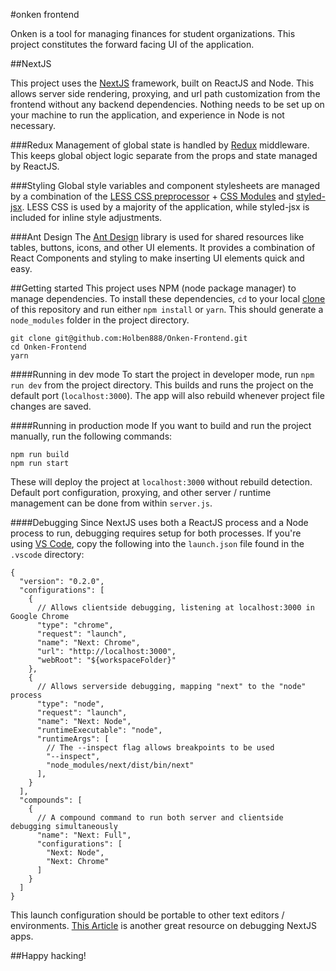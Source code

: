 #onken frontend

Onken is a tool for managing finances for student organizations. This project constitutes the forward facing UI of the application.

##NextJS

This project uses the [NextJS](https://nextjs.org/) framework, built on ReactJS and Node. This allows server side rendering, proxying, and url path customization from the frontend without any backend dependencies.
Nothing needs to be set up on your machine to run the application, and experience in Node is not necessary.

###Redux
Management of global state is handled by [Redux](https://redux.js.org/) middleware. This keeps global object logic separate from the props and state managed by ReactJS.

###Styling
Global style variables and component stylesheets are managed by a combination of the [LESS CSS preprocessor](http://lesscss.org/) + [CSS Modules](https://github.com/css-modules/css-modules) and [styled-jsx](https://github.com/zeit/styled-jsx).
LESS CSS is used by a majority of the application, while styled-jsx is included for inline style adjustments.

###Ant Design
The [Ant Design](https://ant.design/) library is used for shared resources like tables, buttons, icons, and other UI elements.
It provides a combination of React Components and styling to make inserting UI elements quick and easy.

##Getting started
This project uses NPM (node package manager) to manage dependencies. To install these dependencies, `cd` to your local [clone](https://services.github.com/on-demand/github-cli/clone-repo-cli) of this repository and run either `npm install` or `yarn`. This should generate a `node_modules` folder in the project directory.

```
git clone git@github.com:Holben888/Onken-Frontend.git
cd Onken-Frontend
yarn
```

####Running in dev mode
To start the project in developer mode, run `npm run dev` from the project directory.
This builds and runs the project on the default port (`localhost:3000`).
The app will also rebuild whenever project file changes are saved.

####Running in production mode
If you want to build and run the project manually, run the following commands:

```
npm run build
npm run start
```

These will deploy the project at `localhost:3000` without rebuild detection.
Default port configuration, proxying, and other server / runtime management can be done from within `server.js`.

####Debugging
Since NextJS uses both a ReactJS process and a Node process to run, debugging requires setup for both processes.
If you're using [VS Code](https://code.visualstudio.com/), copy the following into the `launch.json` file found in the `.vscode` directory:

```
{
  "version": "0.2.0",
  "configurations": [
    {
      // Allows clientside debugging, listening at localhost:3000 in Google Chrome
      "type": "chrome",
      "request": "launch",
      "name": "Next: Chrome",
      "url": "http://localhost:3000",
      "webRoot": "${workspaceFolder}"
    },
    {
      // Allows serverside debugging, mapping "next" to the "node" process
      "type": "node",
      "request": "launch",
      "name": "Next: Node",
      "runtimeExecutable": "node",
      "runtimeArgs": [
        // The --inspect flag allows breakpoints to be used
        "--inspect",
        "node_modules/next/dist/bin/next"
      ],
    }
  ],
  "compounds": [
    {
      // A compound command to run both server and clientside debugging simultaneously
      "name": "Next: Full",
      "configurations": [
        "Next: Node",
        "Next: Chrome"
      ]
    }
  ]
}
```

This launch configuration should be portable to other text editors / environments.
[This Article](https://github.com/Microsoft/vscode-recipes/tree/master/Next-js) is another great resource on debugging NextJS apps.

##Happy hacking!